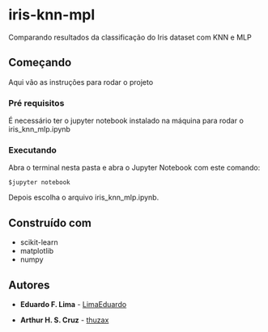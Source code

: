 # iris-knn-mpl

Comparando resultados da classificação do Iris dataset com KNN e MLP

## Começando

Aqui vão as instruções para rodar o projeto

### Pré requisitos

É necessário ter o jupyter notebook instalado na máquina para rodar o iris_knn_mlp.ipynb

### Executando

Abra o terminal nesta pasta e abra o Jupyter Notebook com este comando:

```
$jupyter notebook
```

Depois escolha o arquivo iris_knn_mlp.ipynb.


## Construído com

* scikit-learn
* matplotlib
* numpy


## Autores

* **Eduardo F. Lima** - [LimaEduardo](https://github.com/LimaEduardo)

* **Arthur H. S. Cruz** - [thuzax](https://github.com/thuzax)

